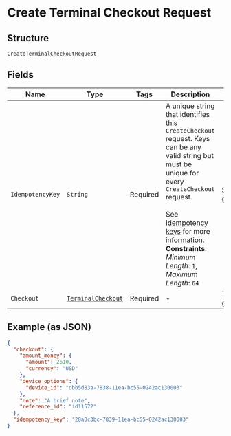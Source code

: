 
# Create Terminal Checkout Request

## Structure

`CreateTerminalCheckoutRequest`

## Fields

| Name | Type | Tags | Description | Getter |
|  --- | --- | --- | --- | --- |
| `IdempotencyKey` | `String` | Required | A unique string that identifies this `CreateCheckout` request. Keys can be any valid string but<br>must be unique for every `CreateCheckout` request.<br><br>See [Idempotency keys](https://developer.squareup.com/docs/basics/api101/idempotency) for more information.<br>**Constraints**: *Minimum Length*: `1`, *Maximum Length*: `64` | String getIdempotencyKey() |
| `Checkout` | [`TerminalCheckout`](../../doc/models/terminal-checkout.md) | Required | - | TerminalCheckout getCheckout() |

## Example (as JSON)

```json
{
  "checkout": {
    "amount_money": {
      "amount": 2610,
      "currency": "USD"
    },
    "device_options": {
      "device_id": "dbb5d83a-7838-11ea-bc55-0242ac130003"
    },
    "note": "A brief note",
    "reference_id": "id11572"
  },
  "idempotency_key": "28a0c3bc-7839-11ea-bc55-0242ac130003"
}
```

